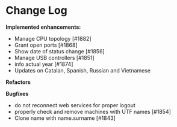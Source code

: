 # Change Log

**Implemented enhancements:**

- Manage CPU topology [\#1882]
- Grant open ports [\#1868]
- Show date of status change [\#1856]
- Manage USB controllers [\#1851]
- info actual year [\#1874]
- Updates on Catalan, Spanish, Russian and Vietnamese

**Refactors**


**Bugfixes**

- do not reconnect web services for proper logout
- properly check and remove machines with UTF names [\#1854]
- Clone name with name.surname [\#1843]
